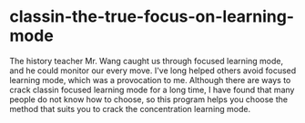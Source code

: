# classin-the-true-focus-on-learning-mode
The history teacher Mr. Wang caught us through focused learning mode, and he could monitor our every move. I've long helped others avoid focused learning mode, which was a provocation to me. Although there are ways to crack classin focused learning mode for a long time, I have found that many people do not know how to choose, so this program helps you choose the method that suits you to crack the concentration learning mode.
